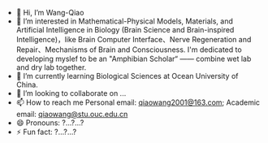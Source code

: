 - 👋 Hi, I’m Wang-Qiao 
- 👀 I’m interested in Mathematical-Physical Models, Materials, and Artificial Intelligence in Biology (Brain Science and Brain-inspired Intelligence)，like Brain Computer Interface、Nerve Regeneration and Repair、Mechanisms of Brain and Consciousness. I'm dedicated to developing myslef to be an "Amphibian Scholar“ —— combine wet lab and dry lab together.
- 🌱 I’m currently learning Biological Sciences at Ocean University of China.
- 💞️ I’m looking to collaborate on ...
- 📫 How to reach me Personal email: qiaowang2001@163.com; Academic email: qiaowang@stu.ouc.edu.cn
- 😄 Pronouns: ?...?...?
- ⚡ Fun fact: ?...?...?

<!---
qiaowang2001/qiaowang2001 is a ✨ special ✨ repository because its `README.md` (this file) appears on your GitHub profile.
You can click the Preview link to take a look at your changes.
--->
